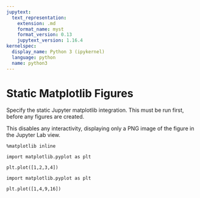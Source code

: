 ```yaml
---
jupytext:
  text_representation:
    extension: .md
    format_name: myst
    format_version: 0.13
    jupytext_version: 1.16.4
kernelspec:
  display_name: Python 3 (ipykernel)
  language: python
  name: python3
---
```


# Static Matplotlib Figures

Specify the static Jupyter matplotlib integration. This must be run first, before any figures are created.

This disables any interactivity, displaying only a PNG image of the figure in the Jupyter Lab view.

```{code-cell} ipython3
%matplotlib inline
```

```{code-cell} ipython3
import matplotlib.pyplot as plt

plt.plot([1,2,3,4])
```


```{code-cell} ipython3
import matplotlib.pyplot as plt

plt.plot([1,4,9,16])
```
